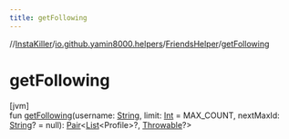 ```yaml
---
title: getFollowing
---
```

//[InstaKiller](../../../index.html)/[io.github.yamin8000.helpers](../index.html)/[FriendsHelper](index.html)/[getFollowing](get-following.html)



# getFollowing



[jvm]\
fun [getFollowing](get-following.html)(username: [String](https://kotlinlang.org/api/latest/jvm/stdlib/kotlin/-string/index.html), limit: [Int](https://kotlinlang.org/api/latest/jvm/stdlib/kotlin/-int/index.html) = MAX_COUNT, nextMaxId: [String](https://kotlinlang.org/api/latest/jvm/stdlib/kotlin/-string/index.html)? = null): [Pair](https://kotlinlang.org/api/latest/jvm/stdlib/kotlin/-pair/index.html)&lt;[List](https://kotlinlang.org/api/latest/jvm/stdlib/kotlin.collections/-list/index.html)&lt;Profile&gt;?, [Throwable](https://kotlinlang.org/api/latest/jvm/stdlib/kotlin/-throwable/index.html)?&gt;




